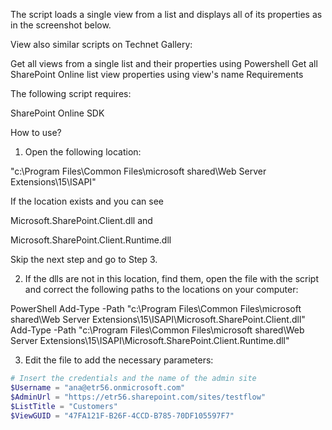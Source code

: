 The script loads a single view from a list and displays all of its properties as in the screenshot below.

View also similar scripts on Technet Gallery:

Get all views from a single list and their properties using Powershell
Get all SharePoint Online list view properties using view's name
Requirements
 

The following script requires:

SharePoint Online SDK

 

 

How to use?
1. Open the following location:

"c:\Program Files\Common Files\microsoft shared\Web Server Extensions\15\ISAPI\"

If the location exists and you can see

Microsoft.SharePoint.Client.dll    and

Microsoft.SharePoint.Client.Runtime.dll

Skip the next step and go to Step 3.

 

2. If the dlls are not in this location, find them, open the file with the script and correct the following paths to the locations on your computer:

 

PowerShell
Add-Type -Path "c:\Program Files\Common Files\microsoft shared\Web Server Extensions\15\ISAPI\Microsoft.SharePoint.Client.dll"  
Add-Type -Path "c:\Program Files\Common Files\microsoft shared\Web Server Extensions\15\ISAPI\Microsoft.SharePoint.Client.Runtime.dll"  
 
 
3. Edit the file to add the necessary parameters:

 

```PowerShell
# Insert the credentials and the name of the admin site 
$Username = "ana@etr56.onmicrosoft.com" 
$AdminUrl = "https://etr56.sharepoint.com/sites/testflow" 
$ListTitle = "Customers" 
$ViewGUID = "47FA121F-B26F-4CCD-B785-70DF105597F7"
``` 
